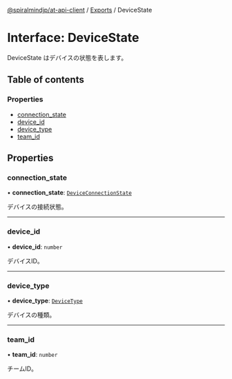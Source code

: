 [@spiralmindjp/at-api-client](../README.md) / [Exports](../modules.md) / DeviceState

# Interface: DeviceState

DeviceState はデバイスの状態を表します。

## Table of contents

### Properties

- [connection\_state](DeviceState.md#connection_state)
- [device\_id](DeviceState.md#device_id)
- [device\_type](DeviceState.md#device_type)
- [team\_id](DeviceState.md#team_id)

## Properties

### connection\_state

• **connection\_state**: [`DeviceConnectionState`](../enums/DeviceConnectionState.md)

デバイスの接続状態。

___

### device\_id

• **device\_id**: `number`

デバイスID。

___

### device\_type

• **device\_type**: [`DeviceType`](../enums/DeviceType.md)

デバイスの種類。

___

### team\_id

• **team\_id**: `number`

チームID。
